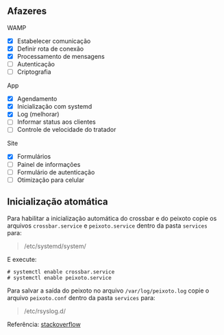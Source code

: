 ## Afazeres
 
WAMP
- [x] Estabelecer comunicação
- [x] Definir rota de conexão
- [x] Processamento de mensagens
- [ ] Autenticação
- [ ] Criptografia

App
- [x] Agendamento
- [x] Inicialização com systemd
- [x] Log (melhorar)
- [ ] Informar status aos clientes
- [ ] Controle de velocidade do tratador

Site
- [x] Formulários
- [ ] Painel de informações
- [ ] Formulário de autenticação
- [ ] Otimização para celular

## Inicialização atomática
Para habilitar a inicialização automática do crossbar e do peixoto copie os arquivos ``crossbar.service`` e ``peixoto.service`` dentro da pasta ``services`` para:

> /etc/systemd/system/

E execute:

    # systemctl enable crossbar.service
    # systemctl enable peixoto.service

Para salvar a saída do peixoto no arquivo ``/var/log/peixoto.log`` copie o arquivo ``peixoto.conf`` dentro da pasta ``services`` para:

> /etc/rsyslog.d/

Referência: [stackoverflow](https://stackoverflow.com/questions/37585758/how-to-redirect-output-of-systemd-service-to-a-file)